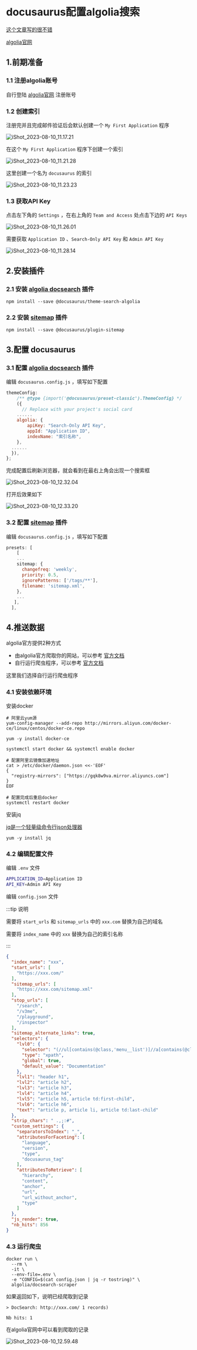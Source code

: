 # docusaurus配置algolia搜索

[这个文章写的很不错](https://blog.7wate.com/?p=75)

[algolia官网](https://www.algolia.com/)





## 1.前期准备

### 1.1 注册algolia账号

自行登陆 [algolia官网](https://www.algolia.com/) 注册账号



### 1.2 创建索引

注册完并且完成邮件验证后会默认创建一个 `My First Application` 程序

![iShot_2023-08-10_11.17.21](https://github.com/pptfz/picgo-images/blob/master/img/iShot_2023-08-10_11.17.21.png)



在这个 `My First Application` 程序下创建一个索引

![iShot_2023-08-10_11.21.28](https://github.com/pptfz/picgo-images/blob/master/img/iShot_2023-08-10_11.21.28.png)





这里创建一个名为 `docusaurus` 的索引

![iShot_2023-08-10_11.23.23](https://github.com/pptfz/picgo-images/blob/master/img/iShot_2023-08-10_11.23.23.png)





### 1.3 获取API Key

点击左下角的 `Settings` ，在右上角的 `Team and Access` 处点击下边的 `API Keys`

![iShot_2023-08-10_11.26.01](https://github.com/pptfz/picgo-images/blob/master/img/iShot_2023-08-10_11.26.01.png)







需要获取 `Application ID` 、`Search-Only API Key` 和 `Admin API Key`

![iShot_2023-08-10_11.28.14](https://github.com/pptfz/picgo-images/blob/master/img/iShot_2023-08-10_11.28.14.png)





## 2.安装插件

### 2.1 安装 [algolia docsearch](https://docusaurus.io/zh-CN/docs/api/themes/@docusaurus/theme-search-algolia) 插件

```shell
npm install --save @docusaurus/theme-search-algolia
```



### 2.2 安装 [sitemap](https://docusaurus.io/zh-CN/docs/api/plugins/@docusaurus/plugin-sitemap) 插件

```shell
npm install --save @docusaurus/plugin-sitemap
```



## 3.配置 docusaurus

### 3.1 配置 [algolia docsearch](https://docusaurus.io/zh-CN/docs/api/themes/@docusaurus/theme-search-algolia) 插件

编辑 `docusaurus.config.js` ，填写如下配置

```js
themeConfig:
    /** @type {import('@docusaurus/preset-classic').ThemeConfig} */
    ({
      // Replace with your project's social card
    ......
    algolia: {
        apiKey: "Search-Only API Key",
        appId: "Application ID",
        indexName: "索引名称",
    },
  ......    
  }),
};      
```



完成配置后刷新浏览器，就会看到在最右上角会出现一个搜索框

![iShot_2023-08-10_12.32.04](https://github.com/pptfz/picgo-images/blob/master/img/iShot_2023-08-10_12.32.04.png)



打开后效果如下

![iShot_2023-08-10_12.33.20](https://github.com/pptfz/picgo-images/blob/master/img/iShot_2023-08-10_12.33.20.png)



### 3.2 配置 [sitemap](https://docusaurus.io/zh-CN/docs/api/plugins/@docusaurus/plugin-sitemap) 插件

编辑 `docusaurus.config.js` ，填写如下配置

```js
presets: [
    [
    ...
    sitemap: {
      changefreq: 'weekly',
      priority: 0.5,
      ignorePatterns: ['/tags/**'],
      filename: 'sitemap.xml',
    },
    ...
   ],
  ],
```



## 4.推送数据

algolia官方提供2种方式

- 由algolia官方爬取你的网站，可以参考 [官方文档](https://docsearch.algolia.com/docs/what-is-docsearch)
- 自行运行爬虫程序，可以参考 [官方文档](https://docsearch.algolia.com/docs/legacy/run-your-own)

这里我们选择自行运行爬虫程序



### 4.1 安装依赖环境

安装docker

```shell
# 阿里云yum源
yum-config-manager --add-repo http://mirrors.aliyun.com/docker-ce/linux/centos/docker-ce.repo

yum -y install docker-ce

systemctl start docker && systemctl enable docker  

# 配置阿里云镜像加速地址
cat > /etc/docker/daemon.json <<-'EOF'
{
  "registry-mirrors": ["https://gqk8w9va.mirror.aliyuncs.com"]
}
EOF

# 配置完成后重启docker
systemctl restart docker
```



安装jq

[jq是一个轻量级命令行json处理器](https://github.com/stedolan/jq/wiki/Installation)

```shell
yum -y install jq
```



### 4.2 编辑配置文件

编辑 `.env` 文件

```sh
APPLICATION_ID=Application ID
API_KEY=Admin API Key
```



编辑 `config.json` 文件

:::tip 说明

需要将 `start_urls` 和 `sitemap_urls` 中的 `xxx.com` 替换为自己的域名

需要将 `index_name` 中的 `xxx` 替换为自己的索引名称

:::

```json
{
  "index_name": "xxx",
  "start_urls": [
    "https://xxx.com/"					
  ],
  "sitemap_urls": [
    "https://xxx.com/sitemap.xml"		
  ],
  "stop_urls": [
    "/search",
    "/v3me",
    "/playground",
    "/inspector"
  ],
  "sitemap_alternate_links": true,
  "selectors": {
    "lvl0": {
      "selector": "(//ul[contains(@class,'menu__list')]//a[contains(@class, 'menu__link menu__link--sublist menu__link--active')]/text() | //nav[contains(@class, 'navbar')]//a[contains(@class, 'navbar__link--active')]/text())[last()]",
      "type": "xpath",
      "global": true,
      "default_value": "Documentation"
    },
    "lvl1": "header h1",
    "lvl2": "article h2",
    "lvl3": "article h3",
    "lvl4": "article h4",
    "lvl5": "article h5, article td:first-child",
    "lvl6": "article h6",
    "text": "article p, article li, article td:last-child"
  },
  "strip_chars": " .,;:#",
  "custom_settings": {
    "separatorsToIndex": "_",
    "attributesForFaceting": [
      "language",
      "version",
      "type",
      "docusaurus_tag"
    ],
    "attributesToRetrieve": [
      "hierarchy",
      "content",
      "anchor",
      "url",
      "url_without_anchor",
      "type"
    ]
  },
  "js_render": true,
  "nb_hits": 856
}
```





### 4.3 运行爬虫

```shell
docker run \
  --rm \
  -it \
  --env-file=.env \
  -e "CONFIG=$(cat config.json | jq -r tostring)" \
  algolia/docsearch-scraper
```



如果返回如下，说明已经爬取到记录

```shell
> DocSearch: http://xxx.com/ 1 records)

Nb hits: 1
```



在algolia官网中可以看到爬取的记录

![iShot_2023-08-10_12.59.48](https://github.com/pptfz/picgo-images/blob/master/img/iShot_2023-08-10_12.59.48.png)

